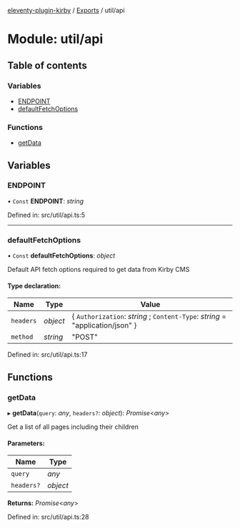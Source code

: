 [eleventy-plugin-kirby](../README.md) / [Exports](../modules.md) / util/api

# Module: util/api

## Table of contents

### Variables

- [ENDPOINT](util_api.md#endpoint)
- [defaultFetchOptions](util_api.md#defaultfetchoptions)

### Functions

- [getData](util_api.md#getdata)

## Variables

### ENDPOINT

• `Const` **ENDPOINT**: *string*

Defined in: src/util/api.ts:5

___

### defaultFetchOptions

• `Const` **defaultFetchOptions**: *object*

Default API fetch options required to get data from Kirby CMS

#### Type declaration:

Name | Type | Value |
------ | ------ | ------ |
`headers` | *object* | { `Authorization`: *string* ; `Content-Type`: *string* = "application/json" } |
`method` | *string* | "POST" |

Defined in: src/util/api.ts:17

## Functions

### getData

▸ **getData**(`query`: *any*, `headers?`: *object*): *Promise*<*any*\>

Get a list of all pages including their children

#### Parameters:

Name | Type |
------ | ------ |
`query` | *any* |
`headers?` | *object* |

**Returns:** *Promise*<*any*\>

Defined in: src/util/api.ts:28
